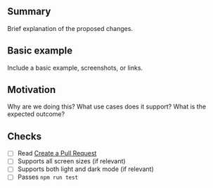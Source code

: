 ## Summary

Brief explanation of the proposed changes.

## Basic example

Include a basic example, screenshots, or links.

## Motivation

Why are we doing this? What use cases does it support? What is the expected outcome?

## Checks

- [ ] Read [Create a Pull Request](https://competent-murdock-cb909c.netlify.app/docs/contributing/how-to-contribute/#create-a-pull-request)
- [ ] Supports all screen sizes (if relevant)
- [ ] Supports both light and dark mode (if relevant)
- [ ] Passes `npm run test`
